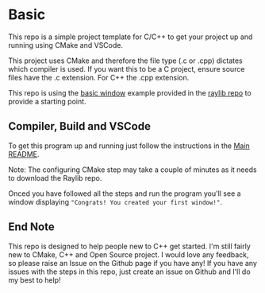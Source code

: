# Basic
This repo is a simple project template for C/C++ to get your project up and running using CMake and VSCode.

This project uses CMake and therefore the file type (.c or .cpp) dictates which compiler is used. If you want this to be a C project, ensure source files have the .c extension. For C++ the .cpp extension.

This repo is using the [basic window](https://github.com/raysan5/raylib/blob/master/examples/core/core_basic_window.c) example provided in the [raylib repo](https://github.com/raysan5/raylib) to provide a starting point.  

## Compiler, Build and VSCode

To get this program up and running just follow the instructions in the [Main README](https://github.com/ArchieAtkinson/CppTemplate/blob/main/README.md). 

Note: The configuring CMake step may take a couple of minutes as it needs to download the Raylib repo. 

Onced you have followed all the steps and run the program you'll see a window displaying `"Congrats! You created your first window!"`.


## End Note
This repo is designed to help people new to C++ get started. I'm still fairly new to CMake, C++ and Open Source project. I would love any feedback, so please raise an Issue on the Github page if you have any! If you have any issues with the steps in this repo, just create an issue on Github and I'll do my best to help!
